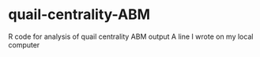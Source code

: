 # quail-centrality-ABM
R code for analysis of quail centrality ABM output
A line I wrote on my local computer
